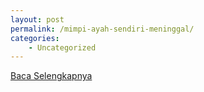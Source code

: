 ```yaml
---
layout: post
permalink: /mimpi-ayah-sendiri-meninggal/
categories:
    - Uncategorized
---
```


[Baca Selengkapnya](/05)